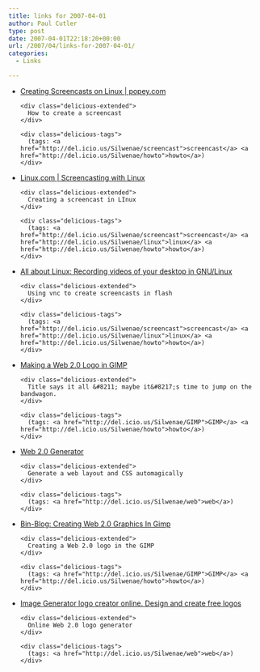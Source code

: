 ```yaml
---
title: links for 2007-04-01
author: Paul Cutler
type: post
date: 2007-04-01T22:18:20+00:00
url: /2007/04/links-for-2007-04-01/
categories:
  - Links

---
```

<ul class="delicious">
  <li>
    <div class="delicious-link">
      <a href="http://popey.com/Creating_Screencasts">Creating Screencasts on Linux | popey.com</a>
    </div>
    
    <div class="delicious-extended">
      How to create a screencast
    </div>
    
    <div class="delicious-tags">
      (tags: <a href="http://del.icio.us/Silwenae/screencast">screencast</a> <a href="http://del.icio.us/Silwenae/howto">howto</a>)
    </div>
  </li>
  
  <li>
    <div class="delicious-link">
      <a href="http://www.linux.com/article.pl?sid=07/03/09/2013236">Linux.com | Screencasting with Linux</a>
    </div>
    
    <div class="delicious-extended">
      Creating a screencast in LInux
    </div>
    
    <div class="delicious-tags">
      (tags: <a href="http://del.icio.us/Silwenae/screencast">screencast</a> <a href="http://del.icio.us/Silwenae/linux">linux</a> <a href="http://del.icio.us/Silwenae/howto">howto</a>)
    </div>
  </li>
  
  <li>
    <div class="delicious-link">
      <a href="http://linuxhelp.blogspot.com/2006/07/recording-videos-of-your-desktop-in.html">All about Linux: Recording videos of your desktop in GNU/Linux</a>
    </div>
    
    <div class="delicious-extended">
      Using vnc to create screencasts in flash
    </div>
    
    <div class="delicious-tags">
      (tags: <a href="http://del.icio.us/Silwenae/screencast">screencast</a> <a href="http://del.icio.us/Silwenae/linux">linux</a> <a href="http://del.icio.us/Silwenae/howto">howto</a>)
    </div>
  </li>
  
  <li>
    <div class="delicious-link">
      <a href="http://tysonc.net/tutorials/making-a-web-20-logo-in-gimp/">Making a Web 2.0 Logo in GIMP</a>
    </div>
    
    <div class="delicious-extended">
      Title says it all &#8211; maybe it&#8217;s time to jump on the bandwagon.
    </div>
    
    <div class="delicious-tags">
      (tags: <a href="http://del.icio.us/Silwenae/GIMP">GIMP</a> <a href="http://del.icio.us/Silwenae/howto">howto</a>)
    </div>
  </li>
  
  <li>
    <div class="delicious-link">
      <a href="http://www.web20generator.com/">Web 2.0 Generator</a>
    </div>
    
    <div class="delicious-extended">
      Generate a web layout and CSS automagically
    </div>
    
    <div class="delicious-tags">
      (tags: <a href="http://del.icio.us/Silwenae/web">web</a>)
    </div>
  </li>
  
  <li>
    <div class="delicious-link">
      <a href="http://binnyva.blogspot.com/2007/01/creating-web-20-graphics-in-gimp.html">Bin-Blog: Creating Web 2.0 Graphics In Gimp</a>
    </div>
    
    <div class="delicious-extended">
      Creating a Web 2.0 logo in the GIMP
    </div>
    
    <div class="delicious-tags">
      (tags: <a href="http://del.icio.us/Silwenae/GIMP">GIMP</a> <a href="http://del.icio.us/Silwenae/howto">howto</a>)
    </div>
  </li>
  
  <li>
    <div class="delicious-link">
      <a href="http://imagetool.programar.net/">Image Generator logo creator online. Design and create free logos</a>
    </div>
    
    <div class="delicious-extended">
      Online Web 2.0 logo generator
    </div>
    
    <div class="delicious-tags">
      (tags: <a href="http://del.icio.us/Silwenae/web">web</a>)
    </div>
  </li>
</ul>
